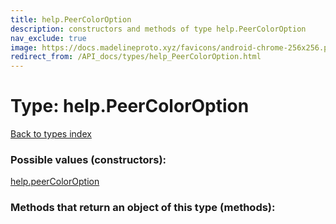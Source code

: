 ```yaml
---
title: help.PeerColorOption
description: constructors and methods of type help.PeerColorOption
nav_exclude: true
image: https://docs.madelineproto.xyz/favicons/android-chrome-256x256.png
redirect_from: /API_docs/types/help_PeerColorOption.html
---
```

# Type: help.PeerColorOption
[Back to types index](index.html)



### Possible values (constructors):

[help.peerColorOption](/API_docs/constructors/help.peerColorOption.html)  



### Methods that return an object of this type (methods):




